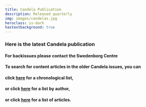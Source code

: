 ```yaml
---
title: Candela Publication
description: Released quarterly
img: images/candelas.jpg
heroclass: is-dark
hastextbackground: true
---
```


### Here is the latest Candela publication

#### For backissues please contact the Swedenborg Centre

#### To search for content articles in the older Candela issues, you can
#### click [here](https://static.swedenborg.com.au/pdf/candela_index_chronological.pdf) for a chronological list,
#### or click [here](https://static.swedenborg.com.au/pdf/candela_index_author.pdf) for a list by author,
#### or click [here](https://static.swedenborg.com.au/pdf/candela_index_article.pdf) for a list of articles.
